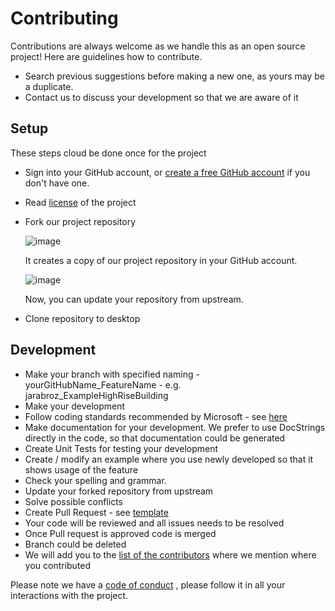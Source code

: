 # Contributing

Contributions are always welcome as we handle this as an open source project!
Here are guidelines how to contribute.
* Search previous suggestions before making a new one, as yours may be a duplicate.
* Contact us to discuss your development so that we are aware of it

## Setup
These steps cloud be done once for the project
* Sign into your GitHub account, or [create a free GitHub account](https://github.com/join) if you don't have one.
* Read [license](/LICENSE) of the project
* Fork our project repository

  ![image](https://user-images.githubusercontent.com/29481431/146365610-b64f7775-f53b-491c-9389-a3b86c47a7ab.png)

  It creates a copy of our project repository in your GitHub account.

  ![image](https://user-images.githubusercontent.com/29481431/146366646-a394cab6-2c16-4a01-9dea-1404ddbda09d.png)
  
  Now, you can update your repository from upstream.
 * Clone repository to desktop

## Development
* Make your branch  with specified naming - yourGitHubName_FeatureName - e.g. jarabroz_ExampleHighRiseBuilding
* Make your development
* Follow coding standards recommended by Microsoft - see [here](https://docs.microsoft.com/en-us/dotnet/csharp/fundamentals/coding-style/coding-conventions)
* Make documentation for your development. We prefer to use DocStrings directly in the code, so that documentation could be generated
* Create Unit Tests for testing your development
* Create / modify an example where you use newly developed so that it shows usage of the feature
* Check your spelling and grammar.
* Update your forked repository from upstream
* Solve possible conflicts
* Create Pull Request - see [template](/pull_request_template.md)
* Your code will be reviewed and all issues needs to be resolved
* Once Pull request is approved code is merged
* Branch could be deleted
* We will add you to the [list of the contributors](/ListOfContributors.md) where we mention where you contributed

Please note we have a [code of conduct](/CODE_OF_CONDUCT.md) , please follow it in all your interactions with the project.
